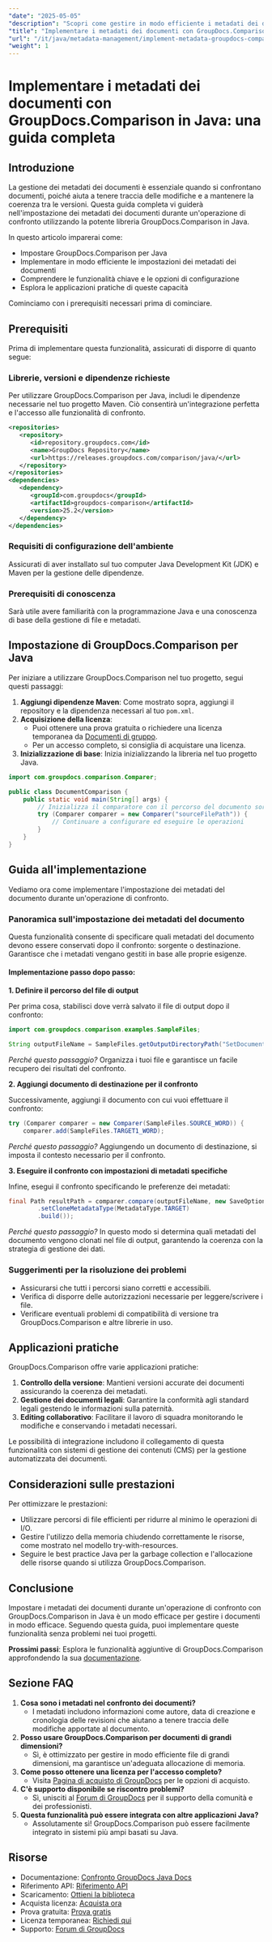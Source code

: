 ```yaml
---
"date": "2025-05-05"
"description": "Scopri come gestire in modo efficiente i metadati dei documenti utilizzando GroupDocs.Comparison in Java. Questa guida illustra installazione, configurazione e applicazioni pratiche per una migliore gestione dei documenti."
"title": "Implementare i metadati dei documenti con GroupDocs.Comparison in Java&#58; una guida completa"
"url": "/it/java/metadata-management/implement-metadata-groupdocs-comparison-java-guide/"
"weight": 1
---
```


# Implementare i metadati dei documenti con GroupDocs.Comparison in Java: una guida completa

## Introduzione

La gestione dei metadati dei documenti è essenziale quando si confrontano documenti, poiché aiuta a tenere traccia delle modifiche e a mantenere la coerenza tra le versioni. Questa guida completa vi guiderà nell'impostazione dei metadati dei documenti durante un'operazione di confronto utilizzando la potente libreria GroupDocs.Comparison in Java.

In questo articolo imparerai come:
- Impostare GroupDocs.Comparison per Java
- Implementare in modo efficiente le impostazioni dei metadati dei documenti
- Comprendere le funzionalità chiave e le opzioni di configurazione
- Esplora le applicazioni pratiche di queste capacità

Cominciamo con i prerequisiti necessari prima di cominciare.

## Prerequisiti

Prima di implementare questa funzionalità, assicurati di disporre di quanto segue:

### Librerie, versioni e dipendenze richieste

Per utilizzare GroupDocs.Comparison per Java, includi le dipendenze necessarie nel tuo progetto Maven. Ciò consentirà un'integrazione perfetta e l'accesso alle funzionalità di confronto.

```xml
<repositories>
   <repository>
      <id>repository.groupdocs.com</id>
      <name>GroupDocs Repository</name>
      <url>https://releases.groupdocs.com/comparison/java/</url>
   </repository>
</repositories>
<dependencies>
   <dependency>
      <groupId>com.groupdocs</groupId>
      <artifactId>groupdocs-comparison</artifactId>
      <version>25.2</version>
   </dependency>
</dependencies>
```

### Requisiti di configurazione dell'ambiente

Assicurati di aver installato sul tuo computer Java Development Kit (JDK) e Maven per la gestione delle dipendenze.

### Prerequisiti di conoscenza

Sarà utile avere familiarità con la programmazione Java e una conoscenza di base della gestione di file e metadati.

## Impostazione di GroupDocs.Comparison per Java

Per iniziare a utilizzare GroupDocs.Comparison nel tuo progetto, segui questi passaggi:

1. **Aggiungi dipendenze Maven**: Come mostrato sopra, aggiungi il repository e la dipendenza necessari al tuo `pom.xml`.
2. **Acquisizione della licenza**:
   - Puoi ottenere una prova gratuita o richiedere una licenza temporanea da [Documenti di gruppo](https://purchase.groupdocs.com/temporary-license/).
   - Per un accesso completo, si consiglia di acquistare una licenza.
3. **Inizializzazione di base**: Inizia inizializzando la libreria nel tuo progetto Java.

```java
import com.groupdocs.comparison.Comparer;

public class DocumentComparison {
    public static void main(String[] args) {
        // Inizializza il comparatore con il percorso del documento sorgente
        try (Comparer comparer = new Comparer("sourceFilePath")) {
            // Continuare a configurare ed eseguire le operazioni
        }
    }
}
```

## Guida all'implementazione

Vediamo ora come implementare l'impostazione dei metadati del documento durante un'operazione di confronto.

### Panoramica sull'impostazione dei metadati del documento

Questa funzionalità consente di specificare quali metadati del documento devono essere conservati dopo il confronto: sorgente o destinazione. Garantisce che i metadati vengano gestiti in base alle proprie esigenze.

#### Implementazione passo dopo passo:

**1. Definire il percorso del file di output**

Per prima cosa, stabilisci dove verrà salvato il file di output dopo il confronto:

```java
import com.groupdocs.comparison.examples.SampleFiles;

String outputFileName = SampleFiles.getOutputDirectoryPath("SetDocumentMetadataTarget");
```

*Perché questo passaggio?* Organizza i tuoi file e garantisce un facile recupero dei risultati del confronto.

**2. Aggiungi documento di destinazione per il confronto**

Successivamente, aggiungi il documento con cui vuoi effettuare il confronto:

```java
try (Comparer comparer = new Comparer(SampleFiles.SOURCE_WORD)) {
    comparer.add(SampleFiles.TARGET1_WORD);
```

*Perché questo passaggio?* Aggiungendo un documento di destinazione, si imposta il contesto necessario per il confronto.

**3. Eseguire il confronto con impostazioni di metadati specifiche**

Infine, esegui il confronto specificando le preferenze dei metadati:

```java
final Path resultPath = comparer.compare(outputFileName, new SaveOptions.Builder()
        .setCloneMetadataType(MetadataType.TARGET)
        .build());
```

*Perché questo passaggio?* In questo modo si determina quali metadati del documento vengono clonati nel file di output, garantendo la coerenza con la strategia di gestione dei dati.

### Suggerimenti per la risoluzione dei problemi

- Assicurarsi che tutti i percorsi siano corretti e accessibili.
- Verifica di disporre delle autorizzazioni necessarie per leggere/scrivere i file.
- Verificare eventuali problemi di compatibilità di versione tra GroupDocs.Comparison e altre librerie in uso.

## Applicazioni pratiche

GroupDocs.Comparison offre varie applicazioni pratiche:

1. **Controllo della versione**: Mantieni versioni accurate dei documenti assicurando la coerenza dei metadati.
2. **Gestione dei documenti legali**: Garantire la conformità agli standard legali gestendo le informazioni sulla paternità.
3. **Editing collaborativo**: Facilitare il lavoro di squadra monitorando le modifiche e conservando i metadati necessari.

Le possibilità di integrazione includono il collegamento di questa funzionalità con sistemi di gestione dei contenuti (CMS) per la gestione automatizzata dei documenti.

## Considerazioni sulle prestazioni

Per ottimizzare le prestazioni:
- Utilizzare percorsi di file efficienti per ridurre al minimo le operazioni di I/O.
- Gestire l'utilizzo della memoria chiudendo correttamente le risorse, come mostrato nel modello try-with-resources.
- Seguire le best practice Java per la garbage collection e l'allocazione delle risorse quando si utilizza GroupDocs.Comparison.

## Conclusione

Impostare i metadati dei documenti durante un'operazione di confronto con GroupDocs.Comparison in Java è un modo efficace per gestire i documenti in modo efficace. Seguendo questa guida, puoi implementare queste funzionalità senza problemi nei tuoi progetti.

**Prossimi passi**: Esplora le funzionalità aggiuntive di GroupDocs.Comparison approfondendo la sua [documentazione](https://docs.groupdocs.com/comparison/java/).

## Sezione FAQ

1. **Cosa sono i metadati nel confronto dei documenti?**
   - I metadati includono informazioni come autore, data di creazione e cronologia delle revisioni che aiutano a tenere traccia delle modifiche apportate al documento.
2. **Posso usare GroupDocs.Comparison per documenti di grandi dimensioni?**
   - Sì, è ottimizzato per gestire in modo efficiente file di grandi dimensioni, ma garantisce un'adeguata allocazione di memoria.
3. **Come posso ottenere una licenza per l'accesso completo?**
   - Visita [Pagina di acquisto di GroupDocs](https://purchase.groupdocs.com/buy) per le opzioni di acquisto.
4. **C'è supporto disponibile se riscontro problemi?**
   - Sì, unisciti al [Forum di GroupDocs](https://forum.groupdocs.com/c/comparison) per il supporto della comunità e dei professionisti.
5. **Questa funzionalità può essere integrata con altre applicazioni Java?**
   - Assolutamente sì! GroupDocs.Comparison può essere facilmente integrato in sistemi più ampi basati su Java.

## Risorse

- Documentazione: [Confronto GroupDocs Java Docs](https://docs.groupdocs.com/comparison/java/)
- Riferimento API: [Riferimento API](https://reference.groupdocs.com/comparison/java/)
- Scaricamento: [Ottieni la biblioteca](https://releases.groupdocs.com/comparison/java/)
- Acquista licenza: [Acquista ora](https://purchase.groupdocs.com/buy)
- Prova gratuita: [Prova gratis](https://releases.groupdocs.com/comparison/java/)
- Licenza temporanea: [Richiedi qui](https://purchase.groupdocs.com/temporary-license/)
- Supporto: [Forum di GroupDocs](https://forum.groupdocs.com/c/comparison)